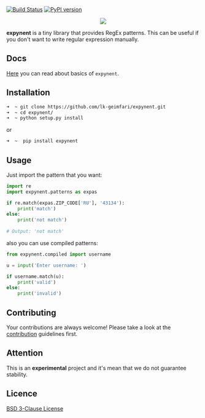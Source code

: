 [![Build Status](https://travis-ci.org/lk-geimfari/expynent.svg?branch=master)](https://travis-ci.org/lk-geimfari/expynent)
[![PyPI version](https://badge.fury.io/py/expynent.svg)](https://badge.fury.io/py/expynent)

<p align="center">
<a href="https://github.com/lk-geimfari/expynent/">
  <img src="https://raw.githubusercontent.com/lk-geimfari/expynent/master/other/logo.png">
</a>
</p>



**expynent** is a tiny library that provides RegEx patterns. This can be useful if you don't want to write regular expression manually.

## Docs
[Here](https://github.com/lk-geimfari/expynent/wiki) you can read about basics of `expynent`.



## Installation
```zsh
➜  ~ git clone https://github.com/lk-geimfari/expynent.git
➜  ~ cd expynent/
➜  ~ python setup.py install

```
or
```zsh
➜  ~  pip install expynent
```


## Usage
Just import the pattern that you want:
```python
import re
import expynent.patterns as expas

if re.match(expas.ZIP_CODE['RU'], '43134'):
    print('match')
else:
    print('not match')
    
# Output: 'not match'

```
also you can use compiled patterns:
```python
from expynent.compiled import username

u = input('Enter username: ')

if username.match(u):
    print('valid')
else:
    print('invalid')
```


## Contributing
Your contributions are always welcome! Please take a look at the [contribution](https://github.com/lk-geimfari/expynent/blob/master/CONTRIBUTING.md) guidelines first.

## Attention
This is an **experimental** project and it's mean that we do not guarantee stability.

## Licence 
[BSD 3-Clause License](https://raw.githubusercontent.com/lk-geimfari/expynent/master/LICENSE)
